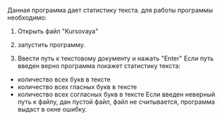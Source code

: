 ﻿Данная программа дает статистику текста.
для работы программы необходимо:
1. Открыть файл "Kursovaya"
2. запустить программу.
3. Ввести путь к текстовому документу и нажать "Enter"
Если путь введен верно программа покажет статистику текста:
- количество всех букв в тексте
- количество всех гласных букв в тексте
- количество всех согласных букв в тексте
Если введен неверный путь к файлу, дан пустой файл, файл не считывается, программа выдаст в окне ошибку.
